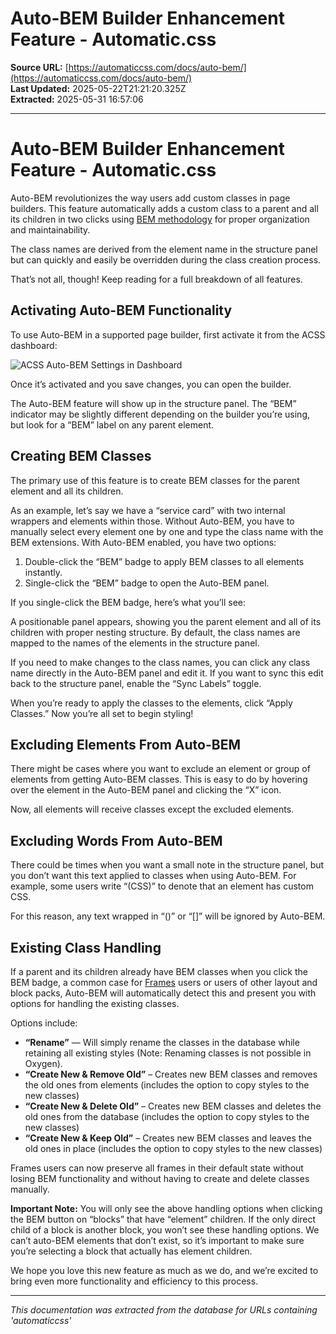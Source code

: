 # Auto-BEM Builder Enhancement Feature - Automatic.css

**Source URL:** [https://automaticcss.com/docs/auto-bem/](https://automaticcss.com/docs/auto-bem/)  
**Last Updated:** 2025-05-22T21:21:20.325Z  
**Extracted:** 2025-05-31 16:57:06

---

# Auto-BEM Builder Enhancement Feature - Automatic.css

Auto-BEM revolutionizes the way users add custom classes in page builders. This feature automatically adds a custom class to a parent and all its children in two clicks using [BEM methodology](https://youtu.be/tha_ynmZRaA?si=IsUrXBGC3EB-r5T4) for proper organization and maintainability.

The class names are derived from the element name in the structure panel but can quickly and easily be overridden during the class creation process.

That’s not all, though! Keep reading for a full breakdown of all features.

## Activating Auto-BEM Functionality

To use Auto-BEM in a supported page builder, first activate it from the ACSS dashboard:

![ACSS Auto-BEM Settings in Dashboard](https://automaticcss.com/wp-content/uploads/CleanShot-2023-09-29-at-10.52.20@2x-1024x849.jpg)

Once it’s activated and you save changes, you can open the builder.

The Auto-BEM feature will show up in the structure panel. The “BEM” indicator may be slightly different depending on the builder you’re using, but look for a “BEM” label on any parent element.

## Creating BEM Classes

The primary use of this feature is to create BEM classes for the parent element and all its children.

As an example, let’s say we have a “service card” with two internal wrappers and elements within those. Without Auto-BEM, you have to manually select every element one by one and type the class name with the BEM extensions. With Auto-BEM enabled, you have two options:

1.  Double-click the “BEM” badge to apply BEM classes to all elements instantly.
2.  Single-click the “BEM” badge to open the Auto-BEM panel.

If you single-click the BEM badge, here’s what you’ll see:

A positionable panel appears, showing you the parent element and all of its children with proper nesting structure. By default, the class names are mapped to the names of the elements in the structure panel.

If you need to make changes to the class names, you can click any class name directly in the Auto-BEM panel and edit it. If you want to sync this edit back to the structure panel, enable the “Sync Labels” toggle.

When you’re ready to apply the classes to the elements, click “Apply Classes.” Now you’re all set to begin styling!

## Excluding Elements From Auto-BEM

There might be cases where you want to exclude an element or group of elements from getting Auto-BEM classes. This is easy to do by hovering over the element in the Auto-BEM panel and clicking the “X” icon.

Now, all elements will receive classes except the excluded elements.

## Excluding Words From Auto-BEM

There could be times when you want a small note in the structure panel, but you don’t want this text applied to classes when using Auto-BEM. For example, some users write “(CSS)” to denote that an element has custom CSS.

For this reason, any text wrapped in “()” or “\[\]” will be ignored by Auto-BEM.

## Existing Class Handling

If a parent and its children already have BEM classes when you click the BEM badge, a common case for [Frames](https://getframes.io/) users or users of other layout and block packs, Auto-BEM will automatically detect this and present you with options for handling the existing classes.

Options include:

*   **“Rename”** — Will simply rename the classes in the database while retaining all existing styles (Note: Renaming classes is not possible in Oxygen).
*   **“Create New & Remove Old”** – Creates new BEM classes and removes the old ones from elements (includes the option to copy styles to the new classes)
*   **“Create New & Delete Old”** – Creates new BEM classes and deletes the old ones from the database (includes the option to copy styles to the new classes)
*   **“Create New & Keep Old”** – Creates new BEM classes and leaves the old ones in place (includes the option to copy styles to the new classes)

Frames users can now preserve all frames in their default state without losing BEM functionality and without having to create and delete classes manually.

**Important Note:** You will only see the above handling options when clicking the BEM button on “blocks” that have “element” children. If the only direct child of a block is another block, you won’t see these handling options. We can’t auto-BEM elements that don’t exist, so it’s important to make sure you’re selecting a block that actually has element children.

We hope you love this new feature as much as we do, and we’re excited to bring even more functionality and efficiency to this process.

---

*This documentation was extracted from the database for URLs containing 'automaticcss'*
